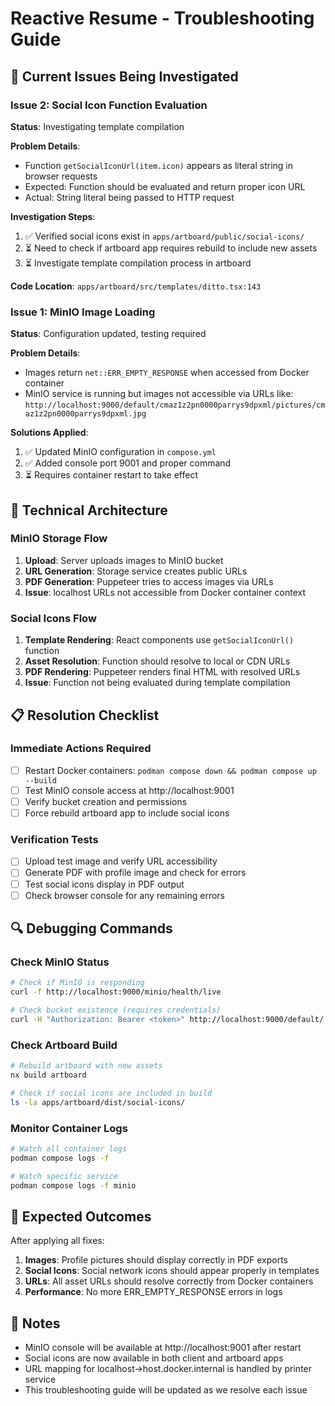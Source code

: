 # Reactive Resume - Troubleshooting Guide

## 🐛 Current Issues Being Investigated

### Issue 2: Social Icon Function Evaluation
**Status**: Investigating template compilation

**Problem Details**:
- Function `getSocialIconUrl(item.icon)` appears as literal string in browser requests
- Expected: Function should be evaluated and return proper icon URL
- Actual: String literal being passed to HTTP request

**Investigation Steps**:
1. ✅ Verified social icons exist in `apps/artboard/public/social-icons/`
2. ⏳ Need to check if artboard app requires rebuild to include new assets
3. ⏳ Investigate template compilation process in artboard

**Code Location**: `apps/artboard/src/templates/ditto.tsx:143`

### Issue 1: MinIO Image Loading
**Status**: Configuration updated, testing required

**Problem Details**:
- Images return `net::ERR_EMPTY_RESPONSE` when accessed from Docker container
- MinIO service is running but images not accessible via URLs like:
  `http://localhost:9000/default/cmaz1z2pn0000parrys9dpxml/pictures/cmaz1z2pn0000parrys9dpxml.jpg`

**Solutions Applied**:
1. ✅ Updated MinIO configuration in `compose.yml`
2. ✅ Added console port 9001 and proper command
3. ⏳ Requires container restart to take effect

## 🔧 Technical Architecture

### MinIO Storage Flow
1. **Upload**: Server uploads images to MinIO bucket
2. **URL Generation**: Storage service creates public URLs
3. **PDF Generation**: Puppeteer tries to access images via URLs
4. **Issue**: localhost URLs not accessible from Docker container context

### Social Icons Flow
1. **Template Rendering**: React components use `getSocialIconUrl()` function
2. **Asset Resolution**: Function should resolve to local or CDN URLs
3. **PDF Rendering**: Puppeteer renders final HTML with resolved URLs
4. **Issue**: Function not being evaluated during template compilation

## 📋 Resolution Checklist

### Immediate Actions Required
- [ ] Restart Docker containers: `podman compose down && podman compose up --build`
- [ ] Test MinIO console access at http://localhost:9001
- [ ] Verify bucket creation and permissions
- [ ] Force rebuild artboard app to include social icons

### Verification Tests
- [ ] Upload test image and verify URL accessibility
- [ ] Generate PDF with profile image and check for errors
- [ ] Test social icons display in PDF output
- [ ] Check browser console for any remaining errors

## 🔍 Debugging Commands

### Check MinIO Status
```bash
# Check if MinIO is responding
curl -f http://localhost:9000/minio/health/live

# Check bucket existence (requires credentials)
curl -H "Authorization: Bearer <token>" http://localhost:9000/default/
```

### Check Artboard Build
```bash
# Rebuild artboard with new assets
nx build artboard

# Check if social icons are included in build
ls -la apps/artboard/dist/social-icons/
```

### Monitor Container Logs
```bash
# Watch all container logs
podman compose logs -f

# Watch specific service
podman compose logs -f minio
```

## 🎯 Expected Outcomes

After applying all fixes:
1. **Images**: Profile pictures should display correctly in PDF exports
2. **Social Icons**: Social network icons should appear properly in templates
3. **URLs**: All asset URLs should resolve correctly from Docker containers
4. **Performance**: No more ERR_EMPTY_RESPONSE errors in logs

## 📝 Notes

- MinIO console will be available at http://localhost:9001 after restart
- Social icons are now available in both client and artboard apps
- URL mapping for localhost→host.docker.internal is handled by printer service
- This troubleshooting guide will be updated as we resolve each issue